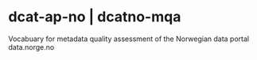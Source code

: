 # dcat-ap-no | dcatno-mqa

Vocabuary for metadata quality assessment of the Norwegian data portal data.norge.no
